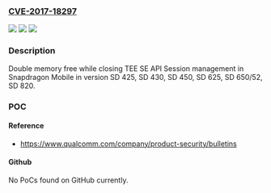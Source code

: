 ### [CVE-2017-18297](https://cve.mitre.org/cgi-bin/cvename.cgi?name=CVE-2017-18297)
![](https://img.shields.io/static/v1?label=Product&message=Snapdragon%20Mobile&color=blue)
![](https://img.shields.io/static/v1?label=Version&message=n%2Fa&color=blue)
![](https://img.shields.io/static/v1?label=Vulnerability&message=Double%20Free%20in%20Trusted%20Application%20Environment&color=brighgreen)

### Description

Double memory free while closing TEE SE API Session management in Snapdragon Mobile in version SD 425, SD 430, SD 450, SD 625, SD 650/52, SD 820.

### POC

#### Reference
- https://www.qualcomm.com/company/product-security/bulletins

#### Github
No PoCs found on GitHub currently.

